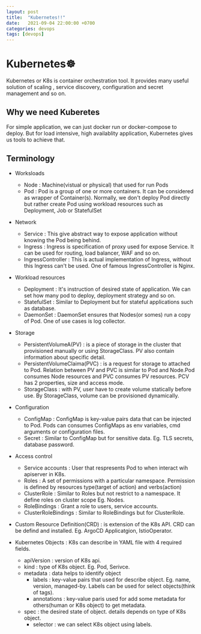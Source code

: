 ```yaml
---
layout: post
title:  "Kubernetes!!"
date:   2021-09-04 22:00:00 +0700
categories: devops
tags: [devops]
---
```


# Kubernetes☸️
Kubernetes or K8s is container orchestration tool. It provides many useful solution of scaling , service discovery, configuration and secret management and so on.

## Why we need Kuberetes
For simple application, we can just docker run or docker-compose to deploy. But for load intensive, high availablity application, Kubernetes gives us tools to achieve that.

## Terminology
- Worksloads
  - Node : Machine(vistual or physical) that used for run Pods
  - Pod : Pod is a group of one or more containers. It can be considered as wrapper of Container(s). Normally, we don't deploy Pod directly but rather create Pod using workload resources such as Deployment, Job or StatefulSet
- Network
  - Service : This give abstract way to expose application without knowing the Pod being behind.
  - Ingress : Ingress is specification of proxy used for expose Service. It can be used for routing, load balancer, WAF and so on.
  - IngressController : This is actual implementation of Ingress, without this Ingress can't be used.
One of famous IngressController is Nginx.
- Workload resources
  - Deployment : It's instruction of desired state of application. We can set how many pod to deploy, deployment strategy and so on.
  - StatefulSet : Similar to Deployment but for stateful applications such as database.
  - DaemonSet : DaemonSet ensures that Nodes(or somes) run a copy of Pod. One of use cases is log collector.
- Storage
  - PersistentVolumeA(PV) : is a piece of storage in the cluster that provisioned manually or using StorageClass. PV also contain information about specific detail.
  - PersistentVolumeClaima(PVC) : is a request for storage to attached to Pod. Relation between PV and PVC is similar to Pod and Node.Pod consumes Node resources and PVC consumes PV resources. PCV has 2 properties, size and access mode.
  - StorageClass : with PV, user have to create volume statically before use. By StorageClass, volume can be provisioned dynamically.
- Configuration
  - ConfigMap : ConfigMap is key-value pairs data that can be injected to Pod. Pods can consumes ConfigMaps as env variables, cmd arguments or configuration files.
  - Secret : Similar to ConfigMap but for sensitive data. Eg. TLS secrets, database password.
- Access control
  - Service accounts : User that respresents Pod to when interact wih apiserver in K8s.
  - Roles : A set of permissions with a particular namespace. Permission is defined by resources type(target of action) and verbs(action)
  - ClusterRole : Similar to Roles but not restrict to a namespace. It define roles on cluster scope Eg. Nodes.
  - RoleBindings : Grant a role to users, service accounts.
  - ClusterRoleBindings : Similar to RoleBindings but for ClusterRole.
- Custom Resource Definition(CRD) : is extension of the K8s API. CRD can be defind and installed. Eg. ArgoCD Applicatgion, IstioOperator.

- Kubernetes Objects :
  K8s can describe in YAML file with 4 required fields.
  - apiVersion : version of K8s api.
  - kind : type of K8s object. Eg. Pod, Serivce.
  - metadata : data helps to identify object
    - labels : key-value pairs that used for describe object. Eg. name, version, managed-by. Labels can be used for select objects(think of tags).
    - annotations : key-value paris used for add some metadata for others(human or K8s object) to get metadata.
  - spec : the desired state of object. details depends on type of K8s object.
    - selector : we can select K8s object using labels.
